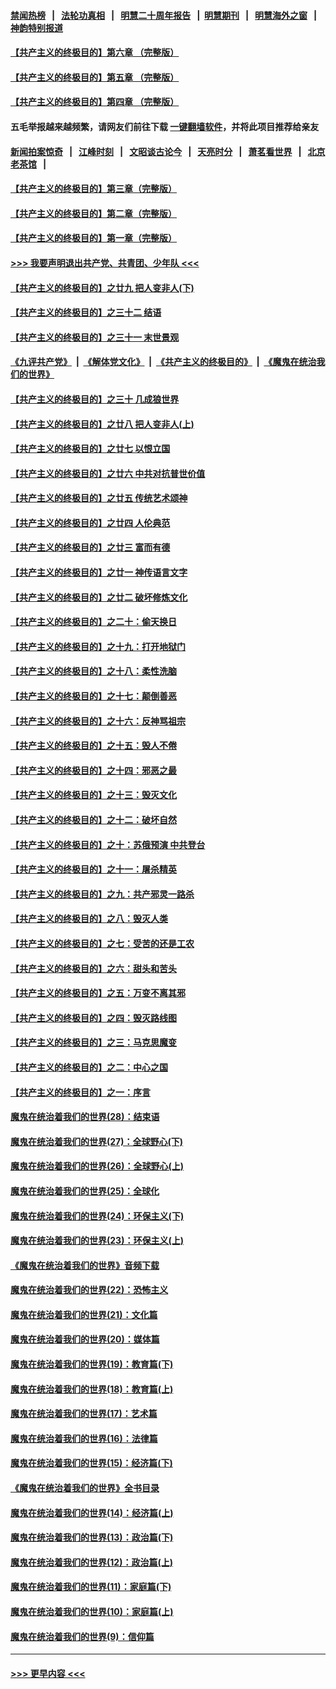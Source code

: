 #### [禁闻热榜](热点新闻.md?=0)  &nbsp;&nbsp;|&nbsp;&nbsp; [法轮功真相](https://github.com/gfw-breaker/truth/blob/master/README.md?=0) &nbsp;&nbsp;|&nbsp;&nbsp; [明慧二十周年报告](https://github.com/gfw-breaker/mh-reports/blob/master/README.md?=0) &nbsp;&nbsp;|&nbsp;&nbsp;[明慧期刊](https://github.com/gfw-breaker/mh-qikan) &nbsp;&nbsp;|&nbsp;&nbsp; [明慧海外之窗](https://github.com/gfw-breaker/mh-news/blob/master/README.md?=0) &nbsp;&nbsp;|&nbsp;&nbsp; [神韵特别报道](https://github.com/gfw-breaker/mh-news/blob/master/shenyun.md?=0)
#### [【共产主义的终极目的】第六章 （完整版）](../pages/nsc422/n11428913.md?t=03180902) 
#### [【共产主义的终极目的】第五章 （完整版）](../pages/nsc422/n11428912.md?t=03180902) 
#### [【共产主义的终极目的】第四章 （完整版）](../pages/nsc422/n11428907.md?t=03180902) 
#### 五毛举报越来越频繁，请网友们前往下载 [一键翻墙软件](https://github.com/gfw-breaker/ssr-accounts)，并将此项目推荐给亲友
#### [新闻拍案惊奇](https://github.com/gfw-breaker/banned-news/blob/master/pages/link4.md) &nbsp;&nbsp;|&nbsp;&nbsp; [江峰时刻](https://github.com/gfw-breaker/banned-news/blob/master/pages/link4.md) &nbsp;&nbsp;|&nbsp;&nbsp; [文昭谈古论今](https://github.com/gfw-breaker/banned-news/blob/master/pages/link4.md) &nbsp;&nbsp;|&nbsp;&nbsp; [天亮时分](https://github.com/gfw-breaker/banned-news/blob/master/pages/link4.md) &nbsp;&nbsp;|&nbsp;&nbsp; [萧茗看世界](https://github.com/gfw-breaker/banned-news/blob/master/pages/link4.md) &nbsp;&nbsp;|&nbsp;&nbsp; [北京老茶馆](https://github.com/gfw-breaker/banned-news/blob/master/pages/link4.md) &nbsp;&nbsp;|&nbsp;&nbsp; 
#### [【共产主义的终极目的】第三章（完整版）](../pages/nsc422/n11428848.md?t=03180902) 
#### [【共产主义的终极目的】第二章（完整版）](../pages/nsc422/n11428831.md?t=03180902) 
#### [【共产主义的终极目的】第一章（完整版）](../pages/nsc422/n11417651.md?t=03180902) 
#### [>>> 我要声明退出共产党、共青团、少年队 <<<](https://github.com/begood0513/goodnews/blob/master/quit/letter.md) 
#### [【共产主义的终极目的】之廿九 把人变非人(下)](../pages/nsc422/n11344140.md?t=03180902) 
#### [【共产主义的终极目的】之三十二 结语](../pages/nsc422/n11360535.md?t=03180902) 
#### [【共产主义的终极目的】之三十一 末世景观](../pages/nsc422/n11351129.md?t=03180902) 
#### [《九评共产党》](https://github.com/begood0513/9ping.md/blob/master/README.md) &nbsp;|&nbsp; [《解体党文化》](../../../../jtdwh.md/blob/master/README.md)  &nbsp;|&nbsp; [《共产主义的终极目的》](../../../../gczydzjmd.md/blob/master/README.md) &nbsp;|&nbsp; [《魔鬼在统治我们的世界》](../../../../mgztzwmdsj.md/blob/master/README.md) 
#### [【共产主义的终极目的】之三十 几成狼世界](../pages/nsc422/n11348280.md?t=03180902) 
#### [【共产主义的终极目的】之廿八 把人变非人(上)](../pages/nsc422/n11340492.md?t=03180902) 
#### [【共产主义的终极目的】之廿七 以恨立国](../pages/nsc422/n11336944.md?t=03180902) 
#### [【共产主义的终极目的】之廿六 中共对抗普世价值](../pages/nsc422/n11324785.md?t=03180902) 
#### [【共产主义的终极目的】之廿五 传统艺术颂神](../pages/nsc422/n11296396.md?t=03180902) 
#### [【共产主义的终极目的】之廿四 人伦典范](../pages/nsc422/n11296397.md?t=03180902) 
#### [【共产主义的终极目的】之廿三 富而有德](../pages/nsc422/n11283598.md?t=03180902) 
#### [【共产主义的终极目的】之廿一 神传语言文字](../pages/nsc422/n11263265.md?t=03180902) 
#### [【共产主义的终极目的】之廿二 破坏修炼文化](../pages/nsc422/n11245728.md?t=03180902) 
#### [【共产主义的终极目的】之二十：偷天换日](../pages/nsc422/n11238846.md?t=03180902) 
#### [【共产主义的终极目的】之十九：打开地狱门](../pages/nsc422/n11206376.md?t=03180902) 
#### [【共产主义的终极目的】之十八：柔性洗脑](../pages/nsc422/n11199994.md?t=03180902) 
#### [【共产主义的终极目的】之十七：颠倒善恶](../pages/nsc422/n11179782.md?t=03180902) 
#### [【共产主义的终极目的】之十六：反神骂祖宗](../pages/nsc422/n11166798.md?t=03180902) 
#### [【共产主义的终极目的】之十五：毁人不倦](../pages/nsc422/n11166792.md?t=03180902) 
#### [【共产主义的终极目的】之十四：邪恶之最](../pages/nsc422/n11150249.md?t=03180902) 
#### [【共产主义的终极目的】之十三：毁灭文化](../pages/nsc422/n11135227.md?t=03180902) 
#### [【共产主义的终极目的】之十二：破坏自然](../pages/nsc422/n11135214.md?t=03180902) 
#### [【共产主义的终极目的】之十：苏俄预演 中共登台](../pages/nsc422/n11118424.md?t=03180902) 
#### [【共产主义的终极目的】之十一：屠杀精英](../pages/nsc422/n11118442.md?t=03180902) 
#### [【共产主义的终极目的】之九：共产邪灵一路杀](../pages/nsc422/n11114139.md?t=03180902) 
#### [【共产主义的终极目的】之八：毁灭人类](../pages/nsc422/n11108503.md?t=03180902) 
#### [【共产主义的终极目的】之七：受苦的还是工农](../pages/nsc422/n11101809.md?t=03180902) 
#### [【共产主义的终极目的】之六：甜头和苦头](../pages/nsc422/n11096971.md?t=03180902) 
#### [【共产主义的终极目的】之五：万变不离其邪](../pages/nsc422/n11091285.md?t=03180902) 
#### [【共产主义的终极目的】之四：毁灭路线图](../pages/nsc422/n11086284.md?t=03180902) 
#### [【共产主义的终极目的】之三：马克思魔变](../pages/nsc422/n11061941.md?t=03180902) 
#### [【共产主义的终极目的】之二：中心之国](../pages/nsc422/n11047728.md?t=03180902) 
#### [【共产主义的终极目的】之一：序言](../pages/nsc422/n11086077.md?t=03180902) 
#### [魔鬼在统治着我们的世界(28)：结束语](../pages/nsc422/n10936246.md?t=03180902) 
#### [魔鬼在统治着我们的世界(27)：全球野心(下)](../pages/nsc422/n10928319.md?t=03180902) 
#### [魔鬼在统治着我们的世界(26)：全球野心(上)](../pages/nsc422/n10900318.md?t=03180902) 
#### [魔鬼在统治着我们的世界(25)：全球化](../pages/nsc422/n10788205.md?t=03180902) 
#### [魔鬼在统治着我们的世界(24)：环保主义(下)](../pages/nsc422/n10695307.md?t=03180902) 
#### [魔鬼在统治着我们的世界(23)：环保主义(上)](../pages/nsc422/n10688613.md?t=03180902) 
#### [《魔鬼在统治着我们的世界》音频下载](../pages/nsc422/n10635553.md?t=03180902) 
#### [魔鬼在统治着我们的世界(22)：恐怖主义](../pages/nsc422/n10614727.md?t=03180902) 
#### [魔鬼在统治着我们的世界(21)：文化篇](../pages/nsc422/n10597706.md?t=03180902) 
#### [魔鬼在统治着我们的世界(20)：媒体篇](../pages/nsc422/n10586579.md?t=03180902) 
#### [魔鬼在统治着我们的世界(19)：教育篇(下)](../pages/nsc422/n10564808.md?t=03180902) 
#### [魔鬼在统治着我们的世界(18)：教育篇(上)](../pages/nsc422/n10526970.md?t=03180902) 
#### [魔鬼在统治着我们的世界(17)：艺术篇](../pages/nsc422/n10499093.md?t=03180902) 
#### [魔鬼在统治着我们的世界(16)：法律篇](../pages/nsc422/n10485969.md?t=03180902) 
#### [魔鬼在统治着我们的世界(15)：经济篇(下)](../pages/nsc422/n10469975.md?t=03180902) 
#### [《魔鬼在统治着我们的世界》全书目录](../pages/nsc422/n10464261.md?t=03180902) 
#### [魔鬼在统治着我们的世界(14)：经济篇(上)](../pages/nsc422/n10457370.md?t=03180902) 
#### [魔鬼在统治着我们的世界(13)：政治篇(下)](../pages/nsc422/n10448270.md?t=03180902) 
#### [魔鬼在统治着我们的世界(12)：政治篇(上)](../pages/nsc422/n10444576.md?t=03180902) 
#### [魔鬼在统治着我们的世界(11)：家庭篇(下)](../pages/nsc422/n10440961.md?t=03180902) 
#### [魔鬼在统治着我们的世界(10)：家庭篇(上)](../pages/nsc422/n10435448.md?t=03180902) 
#### [魔鬼在统治着我们的世界(9)：信仰篇](../pages/nsc422/n10432159.md?t=03180902) 

----
#### [ >>> 更早内容 <<< ](../indexes/nsc422-earlier.md)
